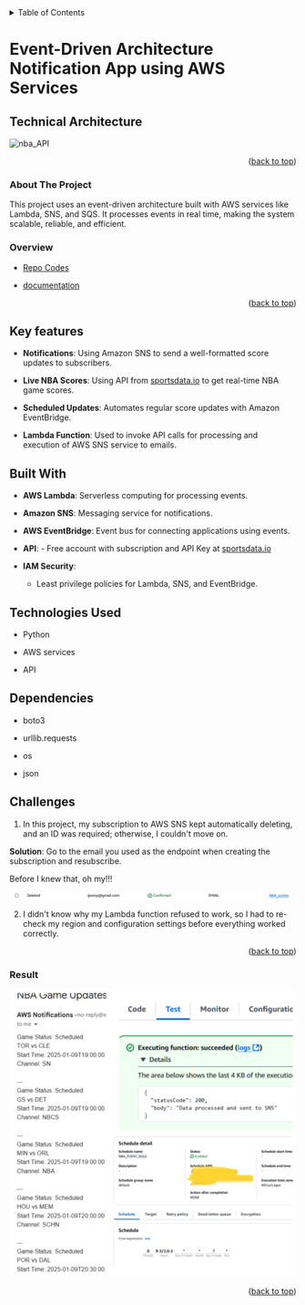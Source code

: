 <div id="top"></div>



<details>
  <summary>Table of Contents </summary>
  <ol>
  <li><a href="#technical">Technical Architecture</a></li>
    Project</a>
        <ul>
          <li><a href="#about-the-project">About The Project
          <li><a href="#overview">Overview</a></li>
          <li><a href="#key-features">Key Features</a></li>
        </ul>
    </li>
     <li><a href="#technoloy">Technologies Used</a></li>
    <li><a href="#Built With">Built With</a></li>
    <li><a href="#Dependencies">Dependencies</a></li>
    <li><a href="#challenges">Challenges</a></li>
  </ol>
</details>


# Event-Driven Architecture Notification App using AWS Services

## Technical Architecture

![nba_API](https://github.com/user-attachments/assets/5e19635e-0685-4c07-9601-330f7d1231f9)

<p align="right">(<a href="#top">back to top</a>)</p>

 
### About The Project


This project uses an event-driven architecture built with AWS services like Lambda, SNS, and SQS. It processes events in real time, making the system scalable, reliable, and efficient.

### Overview

* [Repo Codes](https://github.com/ijayhub/game-day-notifications-aws)

* [documentation]()

<p align="right">(<a href="#top">back to top</a>)</p>


## **Key features**  
  
- **Notifications**: Using Amazon SNS to send a well-formatted score updates to subscribers.

- **Live NBA Scores**: Using API from [sportsdata.io](https://sportsdata.io/) to get real-time NBA game scores.

- **Scheduled Updates**: Automates regular score updates with Amazon EventBridge.  


- **Lambda Function**: Used to invoke API calls for processing and execution of AWS SNS service to emails.

  

## **Built With**

- **AWS Lambda**: Serverless computing for processing events.

- **Amazon SNS**: Messaging service for notifications.

- **AWS EventBridge**: Event bus for connecting applications using events.

- **API**: - Free account with subscription and API Key at [sportsdata.io](https://sportsdata.io/)

- **IAM Security**:
  - Least privilege policies for Lambda, SNS, and EventBridge.

## **Technologies Used**

- Python

- AWS services

- API

## **Dependencies**

- boto3

- urllib.requests

- os

- json

## **Challenges**  
1. In this project, my subscription to AWS SNS kept automatically deleting, and an ID was required; otherwise, I couldn't move on.  

**Solution**: Go to the email you used as the endpoint when creating the subscription and resubscribe.  

Before I knew that, oh my!!!

<img src="error.png" alt="error"/>


2. I didn't know why my Lambda function refused to work, so I had to re-check my region and configuration settings before everything worked correctly.

<p align="right">(<a href="#top">back to top</a>)</p>

### **Result**

<img src="result.jpg" alt="result"/>

<p align="right">(<a href="#top">back to top</a>)</p>
